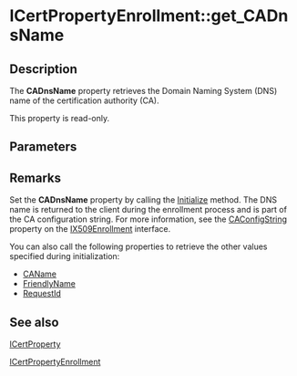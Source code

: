 # ICertPropertyEnrollment::get_CADnsName

## Description

The **CADnsName** property retrieves the Domain Naming System (DNS) name of the certification authority (CA).

This property is read-only.

## Parameters

## Remarks

Set the **CADnsName** property by calling the [Initialize](https://learn.microsoft.com/windows/desktop/api/certenroll/nf-certenroll-icertpropertyenrollment-initialize) method. The DNS name is returned to the client during the enrollment process and is part of the CA configuration string. For more information, see the [CAConfigString](https://learn.microsoft.com/windows/desktop/api/certenroll/nf-certenroll-ix509enrollment-get_caconfigstring) property on the [IX509Enrollment](https://learn.microsoft.com/windows/desktop/api/certenroll/nn-certenroll-ix509enrollment) interface.

You can also call the following properties to retrieve the other values specified during initialization:

* [CAName](https://learn.microsoft.com/windows/desktop/api/certenroll/nf-certenroll-icertpropertyenrollment-get_caname)
* [FriendlyName](https://learn.microsoft.com/windows/desktop/api/certenroll/nf-certenroll-icertpropertyenrollment-get_friendlyname)
* [RequestId](https://learn.microsoft.com/windows/desktop/api/certenroll/nf-certenroll-icertpropertyenrollment-get_requestid)

## See also

[ICertProperty](https://learn.microsoft.com/windows/desktop/api/certenroll/nn-certenroll-icertproperty)

[ICertPropertyEnrollment](https://learn.microsoft.com/windows/desktop/api/certenroll/nn-certenroll-icertpropertyenrollment)